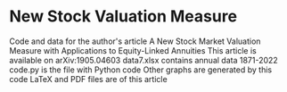 # New Stock Valuation Measure
Code and data for the author's article 
A New Stock Market Valuation Measure with Applications to Equity-Linked Annuities
This article is available on arXiv:1905.04603
data7.xlsx contains annual data 1871-2022
code.py is the file with Python code
Other graphs are generated by this code
LaTeX and PDF files are of this article

